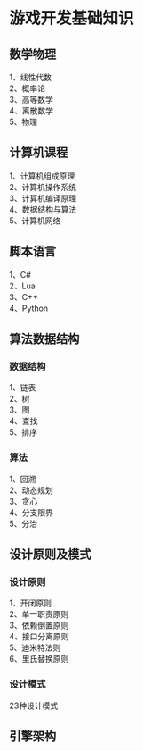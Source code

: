 # 游戏开发基础知识

## 数学物理
1、线性代数  
2、概率论  
3、高等数学  
4、离散数学  
5、物理  

## 计算机课程
1、计算机组成原理  
2、计算机操作系统  
3、计算机编译原理  
4、数据结构与算法  
5、计算机网络  

## 脚本语言
1、C#  
2、Lua  
3、C++  
4、Python  

## 算法数据结构

### 数据结构
1、链表  
2、树  
3、图  
4、查找  
5、排序  

### 算法
1、回溯  
2、动态规划  
3、贪心  
4、分支限界  
5、分治  

## 设计原则及模式

### 设计原则
1、开闭原则  
2、单一职责原则  
3、依赖倒置原则  
4、接口分离原则  
5、迪米特法则  
6、里氏替换原则

### 设计模式
23种设计模式

## 引擎架构


